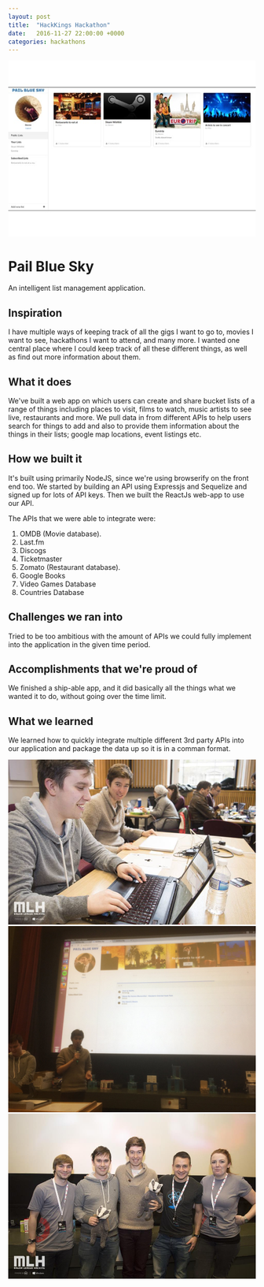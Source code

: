 ```yaml
---
layout: post
title:  "HackKings Hackathon"
date:   2016-11-27 22:00:00 +0000
categories: hackathons
---
```


<img class="screenshot" src="/assets/2016-11-27-hackkings/screenshot.jpg" />

<h1>Pail Blue Sky</h1>

An intelligent list management application. 

## Inspiration
I have multiple ways of keeping track of all the gigs I want to go to, movies I want to see, hackathons I want to attend, and many more. I wanted one central place where I could keep track of all these different things, as well as find out more information about them.

## What it does
We've built a web app on which users can create and share bucket lists of a range of things including places to visit, films to watch, music artists to see live, restaurants and more. We pull data in from different APIs to help users search for things to add and also to provide them information about the things in their lists; google map locations, event listings etc.

## How we built it
It's built using primarily NodeJS, since we're using browserify on the front end too. We started by building an API using Expressjs and Sequelize and signed up for lots of API keys. Then we built the ReactJs web-app to use our API.

The APIs that we were able to integrate were:
1. OMDB (Movie database).
2. Last.fm
3. Discogs
4. Ticketmaster
5. Zomato (Restaurant database).
6. Google Books
7. Video Games Database
8. Countries Database

## Challenges we ran into
Tried to be too ambitious with the amount of APIs we could fully implement into the application in the given time period.

## Accomplishments that we're proud of
We finished a ship-able app, and it did basically all the things what we wanted it to do, without going over the time limit.

## What we learned
We learned how to quickly integrate multiple different 3rd party APIs into our application and package the data up so it is in a comman format.

<div class="photo-gallery">
	<img class="gallery-image" src="/assets/2016-11-27-hackkings/1.jpg" />
	<img class="gallery-image" src="/assets/2016-11-27-hackkings/2.jpg" />
	<img class="gallery-image" src="/assets/2016-11-27-hackkings/3.jpg" />
</div>
